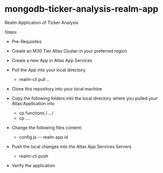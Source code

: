# mongodb-ticker-analysis-realm-app
Realm Application of Ticker Analysis


Steps:

- Pre-Requisites
- Create an M30 Tier Atlas Cluster in your preferred region
 
- Create a new App in Atlas App Services
- Pull the App into your local directory.
  - realm-cli pull .. 
- Clone this repository into your local machine
- Copy the following folders into the local directory where you pulled your Atlas Application into
  - cp functions /..../
  - cp ....
- Change the following files content:
  - config.js -- realm app id
- Push the local changes into the Atlas App Services Servers
  - realm-cli push
- Verify the application

